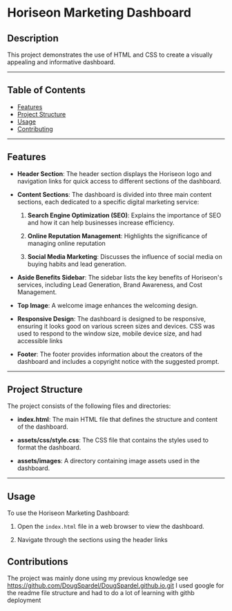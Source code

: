 # Horiseon Marketing Dashboard

## Description

This project demonstrates the use of HTML and CSS to create a visually appealing and informative dashboard.

---

## Table of Contents

- [Features](#features)
- [Project Structure](#project-structure)
- [Usage](#usage)
- [Contributing](#contributing)


---

## Features

- **Header Section**: The header section displays the Horiseon logo and navigation links for quick access to different sections of the dashboard.

- **Content Sections**: The dashboard is divided into three main content sections, each dedicated to a specific digital marketing service:

  1. **Search Engine Optimization (SEO)**: Explains the importance of SEO and how it can help businesses increase efficiency.

  2. **Online Reputation Management**: Highlights the significance of managing online reputation

  3. **Social Media Marketing**: Discusses the influence of social media on buying habits and lead generation.

- **Aside Benefits Sidebar**: The sidebar lists the key benefits of Horiseon's services, including Lead Generation, Brand Awareness, and Cost Management.

- **Top Image**: A welcome image enhances the welcoming design.

- **Responsive Design**: The dashboard is designed to be responsive, ensuring it looks good on various screen sizes and devices. CSS was used to respond to the window size, mobile device size, and had accessible links

- **Footer**: The footer provides information about the creators of the dashboard and includes a copyright notice with the suggested prompt.

---

## Project Structure

The project consists of the following files and directories:

- **index.html**: The main HTML file that defines the structure and content of the dashboard.

- **assets/css/style.css**: The CSS file that contains the styles used to format the dashboard.

- **assets/images**: A directory containing image assets used in the dashboard.

---

## Usage

To use the Horiseon Marketing Dashboard:

1. Open the `index.html` file in a web browser to view the dashboard.

2. Navigate through the sections using the header links

## Contributions

The project was mainly done using my previous knowledge see https://github.com/DougSpardel/DougSpardel.github.io.git 
I used google for the readme file structure and had to do a lot of learning with githb deployment
